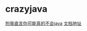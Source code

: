 # crazyjava
[恕我直言你可能真的不会java](https://www.bilibili.com/video/BV1sE411P7C1)
[文档地址](https://www.kancloud.cn/hanxt/javacrazy/1568811)